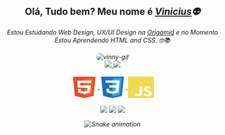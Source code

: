 
<div>
  
  <h2 align="center">Olá, Tudo bem? Meu nome é <a href="https://www.instagram.com/ygbvinny" target="_blank"><i>Vinicius<i></a>👽</h2>
   
  <p align="center">Estou Estudando Web Design, UX/UI Design na <a href="https://www.origamid.com/"><i>Origamid</i></a>
     e no Momento Estou Aprendendo HTML and CSS. 🤓📚 <br>
  
</div>
    
<div align="center">
  <img align="center" alt="vinny-gif" height="600" style="border-radius:50px" src="vinny-gif.gif">

    
<div align="center">
  
  <a href="https://github.com/ygbvinny">
  <img height="180em" src="https://github-readme-stats.vercel.app/api?username=ygbvinny&show_icons=true&theme=midnight-purple&include_all_commits=true&count_private=true"/>
    <img height="150em" src="https://github-readme-stats.vercel.app/api/top-langs/?username=ygbvinny&layout=compact&langs_count=7&theme=midnight-purple"/>

</div>
 <br>
<div align="center" style="display: inline_block">
  
  <img align="center" alt="Vinny-HTML" height="50" width="60" src="https://raw.githubusercontent.com/devicons/devicon/master/icons/html5/html5-original.svg">
  <img align="center" alt="Vinny-CSS" height="50" width="60" src="https://raw.githubusercontent.com/devicons/devicon/master/icons/css3/css3-original.svg">
  <img align="center" alt="Vinny-Js" height="50" width="60" src="https://raw.githubusercontent.com/devicons/devicon/master/icons/javascript/javascript-plain.svg">
  
</div>
  <br>
<div align="center"> 
  <a href="https://www.youtube.com/c/YGBVINNY" target="_blank"><img src="https://img.shields.io/badge/YouTube-FF0000?style=for-the-badge&logo=youtube&logoColor=white" target="_blank"></a>
  <a href="https://instagram.com/ygbvinny" target="_blank"><img src="https://img.shields.io/badge/-Instagram-%23E4405F?style=for-the-badge&logo=instagram&logoColor=white" target="_blank"></a>
  <a href="https://www.linkedin.com/in/ygbvinny/" target="_blank"><img src="https://img.shields.io/badge/-LinkedIn-%230077B5?style=for-the-badge&logo=linkedin&logoColor=white" target="_blank"></a> 
  
  ![Snake animation](https://github.com/ygbvinny/ygbvinny/blob/output/github-contribution-grid-snake.svg)
  
</div>

